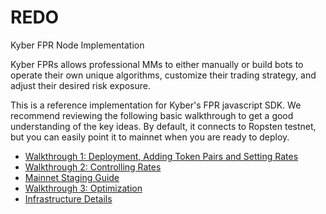# REDO

 Kyber FPR Node Implementation

Kyber FPRs allows professional MMs to either manually or build bots to operate their own unique algorithms, customize their trading strategy, and adjust their desired risk exposure. 



This is a reference implementation for Kyber's FPR javascript SDK. 
We recommend reviewing the following basic walkthrough to get a good understanding of the key ideas. By default, it connects to Ropsten testnet, but you can easily point it to mainnet when you are ready to deploy. 

- [Walkthrough 1: Deployment, Adding Token Pairs and Setting Rates](tutorials/guides/tutorial-walkthrough1.md)
- [Walkthrough 2: Controlling Rates](tutorials/guides/tutorial-walkthrough2.md)
- [Mainnet Staging Guide](tutorials/guides/tutorial-mainnetStaging.md)
- [Walkthrough 3: Optimization ](tutorials/guides/tutorial-walkthrough3.md)
- [Infrastructure Details](docs/infrastructureDetails.md)



